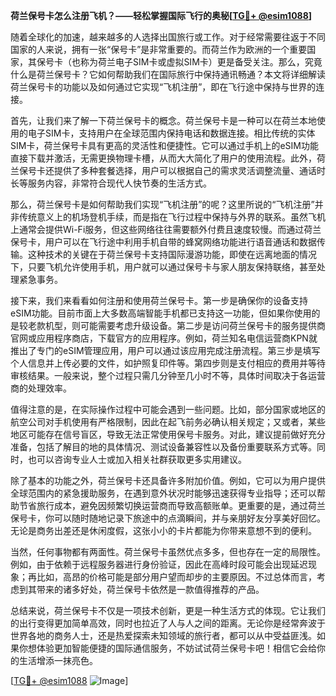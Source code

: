 **荷兰保号卡怎么注册飞机？——轻松掌握国际飞行的奥秘[[TG💪+ @esim1088](https://t.me/s/esim1088)]**

随着全球化的加速，越来越多的人选择出国旅行或工作。对于经常需要往返于不同国家的人来说，拥有一张“保号卡”是非常重要的。而荷兰作为欧洲的一个重要国家，其保号卡（也称为荷兰电子SIM卡或虚拟SIM卡）更是备受关注。那么，究竟什么是荷兰保号卡？它如何帮助我们在国际旅行中保持通讯畅通？本文将详细解读荷兰保号卡的功能以及如何通过它实现“飞机注册”，即在飞行途中保持与世界的连接。

首先，让我们来了解一下荷兰保号卡的概念。荷兰保号卡是一种可以在荷兰本地使用的电子SIM卡，支持用户在全球范围内保持电话和数据连接。相比传统的实体SIM卡，荷兰保号卡具有更高的灵活性和便捷性。它可以通过手机上的eSIM功能直接下载并激活，无需更换物理卡槽，从而大大简化了用户的使用流程。此外，荷兰保号卡还提供了多种套餐选择，用户可以根据自己的需求灵活调整流量、通话时长等服务内容，非常符合现代人快节奏的生活方式。

那么，荷兰保号卡是如何帮助我们实现“飞机注册”的呢？这里所说的“飞机注册”并非传统意义上的机场登机手续，而是指在飞行过程中保持与外界的联系。虽然飞机上通常会提供Wi-Fi服务，但这些网络往往需要额外付费且速度较慢。而通过荷兰保号卡，用户可以在飞行途中利用手机自带的蜂窝网络功能进行语音通话和数据传输。这种技术的关键在于荷兰保号卡支持国际漫游功能，即使在远离地面的情况下，只要飞机允许使用手机，用户就可以通过保号卡与家人朋友保持联络，甚至处理紧急事务。

接下来，我们来看看如何注册和使用荷兰保号卡。第一步是确保你的设备支持eSIM功能。目前市面上大多数高端智能手机都已支持这一功能，但如果你使用的是较老款机型，则可能需要考虑升级设备。第二步是访问荷兰保号卡的服务提供商官网或应用程序商店，下载官方的应用程序。例如，荷兰知名电信运营商KPN就推出了专门的eSIM管理应用，用户可以通过该应用完成注册流程。第三步是填写个人信息并上传必要的文件，如护照复印件等。第四步则是支付相应的费用并等待审核结果。一般来说，整个过程只需几分钟至几小时不等，具体时间取决于各运营商的处理效率。

值得注意的是，在实际操作过程中可能会遇到一些问题。比如，部分国家或地区的航空公司对手机使用有严格限制，因此在起飞前务必确认相关规定；又或者，某些地区可能存在信号盲区，导致无法正常使用保号卡服务。对此，建议提前做好充分准备，包括了解目的地的具体情况、测试设备兼容性以及备份重要联系方式等。同时，也可以咨询专业人士或加入相关社群获取更多实用建议。

除了基本的功能之外，荷兰保号卡还具备许多附加价值。例如，它可以为用户提供全球范围内的紧急援助服务，在遇到意外状况时能够迅速获得专业指导；还可以帮助节省旅行成本，避免因频繁切换运营商而导致高额账单。更重要的是，通过荷兰保号卡，你可以随时随地记录下旅途中的点滴瞬间，并与亲朋好友分享美好回忆。无论是商务出差还是休闲度假，这张小小的卡片都能为你带来意想不到的便利。

当然，任何事物都有两面性。荷兰保号卡虽然优点多多，但也存在一定的局限性。例如，由于依赖于远程服务器进行身份验证，因此在高峰时段可能会出现延迟现象；再比如，高昂的价格可能是部分用户望而却步的主要原因。不过总体而言，考虑到其带来的诸多好处，荷兰保号卡依然是一款值得推荐的产品。

总结来说，荷兰保号卡不仅是一项技术创新，更是一种生活方式的体现。它让我们的出行变得更加简单高效，同时也拉近了人与人之间的距离。无论你是经常奔波于世界各地的商务人士，还是热爱探索未知领域的旅行者，都可以从中受益匪浅。如果你想体验更加智能便捷的国际通信服务，不妨试试荷兰保号卡吧！相信它会给你的生活增添一抹亮色。

[[TG💪+ @esim1088](https://t.me/s/esim1088) ![Image](https://i.postimg.cc/4NQfJmqS/Snipaste-2025-05-13-00-14-12.png)]